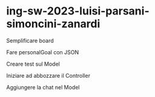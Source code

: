 # ing-sw-2023-luisi-parsani-simoncini-zanardi

Semplificare board

Fare personalGoal con JSON

Creare test sul Model

Iniziare ad abbozzare il Controller

Aggiungere la chat nel Model
